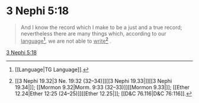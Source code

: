 # 3 Nephi 5:18

> And I know the record which I make to be a just and a true record; nevertheless there are many things which, according to our <u>language</u>[^a], we are not able to <u>write</u>[^b] .

[3 Nephi 5:18](https://www.churchofjesuschrist.org/study/scriptures/bofm/3-ne/5?lang=eng&id=p18#p18)


[^a]: [[Language|TG Language]].  
[^b]: [[3 Nephi 19.32|3 Ne. 19:32 (32–34)]][[3 Nephi 19.33|]][[3 Nephi 19.34|]]; [[Mormon 9.32|Morm. 9:33 (32–33)]][[Mormon 9.33|]]; [[Ether 12.24|Ether 12:25 (24–25)]][[Ether 12.25|]]; [[D&C 76.116|D&C 76:116]].  
